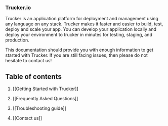 ### Trucker.io
Trucker is an application platform for deployment and management using any language on any stack. Trucker makes it faster and easier to build, test, deploy and scale your app. You can develop your application locally and deploy your environment to trucker in minutes for testing, staging, and production.

This documentation should provide you with enough information to get started with Trucker. If you are still facing issues, then please do not hesitate to contact us!

Table of contents
---
1. [[Getting Started with Trucker]]

1. [[Frequently Asked Questions]]

1. [[Troubleshooting guide]]

1. [[Contact us]]